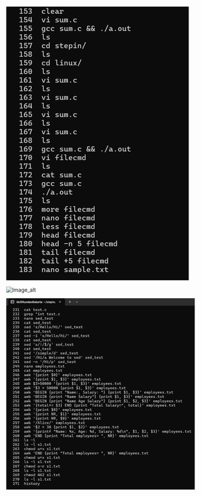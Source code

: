 

![Image_alt](https://github.com/KundanKakarla1589/4220788_KundanKakarla/blob/main/Linux/Command_List_2/1.png?raw=true)

![Image_alt]()

![Image_alt](https://github.com/KundanKakarla1589/4220788_KundanKakarla/blob/main/Linux/Command_List_2/3.png?raw=true)
